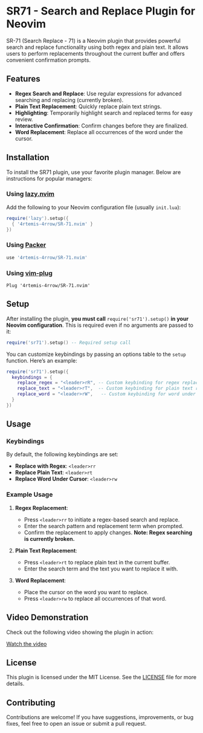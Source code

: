 # SR71 - Search and Replace Plugin for Neovim

SR-71 (Search Replace - 71) is a Neovim plugin that provides powerful search and replace functionality using both regex and plain text. It allows users to perform replacements throughout the current buffer and offers convenient confirmation prompts.

## Features

- **Regex Search and Replace**: Use regular expressions for advanced searching and replacing (currently broken).
- **Plain Text Replacement**: Quickly replace plain text strings.
- **Highlighting**: Temporarily highlight search and replaced terms for easy review.
- **Interactive Confirmation**: Confirm changes before they are finalized.
- **Word Replacement**: Replace all occurrences of the word under the cursor.

## Installation

To install the SR71 plugin, use your favorite plugin manager. Below are instructions for popular managers:

### Using [lazy.nvim](https://github.com/folke/lazy.nvim)

Add the following to your Neovim configuration file (usually `init.lua`):

```lua
require('lazy').setup({
  { '4rtemis-4rrow/SR-71.nvim' }
})
```

### Using [Packer](https://github.com/wbthomason/packer.nvim)

```lua
use '4rtemis-4rrow/SR-71.nvim'
```

### Using [vim-plug](https://github.com/junegunn/vim-plug)

```vim
Plug '4rtemis-4rrow/SR-71.nvim'
```

## Setup

After installing the plugin, **you must call** `require('sr71').setup()` **in your Neovim configuration**. This is required even if no arguments are passed to it:

```lua
require('sr71').setup() -- Required setup call
```

You can customize keybindings by passing an options table to the `setup` function. Here’s an example:

```lua
require('sr71').setup({
  keybindings = {
    replace_regex = "<leader>rR", -- Custom keybinding for regex replace
    replace_text = "<leader>rT",  -- Custom keybinding for plain text replace
    replace_word = "<leader>rW",   -- Custom keybinding for word under cursor
  }
})
```

## Usage

### Keybindings

By default, the following keybindings are set:

- **Replace with Regex**: `<leader>rr`
- **Replace Plain Text**: `<leader>rt`
- **Replace Word Under Cursor**: `<leader>rw`

### Example Usage

1. **Regex Replacement**:
   - Press `<leader>rr` to initiate a regex-based search and replace.
   - Enter the search pattern and replacement term when prompted.
   - Confirm the replacement to apply changes. **Note: Regex searching is currently broken.**

2. **Plain Text Replacement**:
   - Press `<leader>rt` to replace plain text in the current buffer.
   - Enter the search term and the text you want to replace it with.

3. **Word Replacement**:
   - Place the cursor on the word you want to replace.
   - Press `<leader>rw` to replace all occurrences of that word.

## Video Demonstration

Check out the following video showing the plugin in action:

[Watch the video](./media/recording.mp4)

## License

This plugin is licensed under the MIT License. See the [LICENSE](LICENSE) file for more details.

## Contributing

Contributions are welcome! If you have suggestions, improvements, or bug fixes, feel free to open an issue or submit a pull request.
